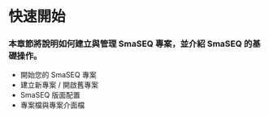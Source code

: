 # 快速開始

### 本章節將說明如何建立與管理 SmaSEQ 專案，並介紹 SmaSEQ 的基礎操作。

* 開始您的 SmaSEQ 專案
* 建立新專案 / 開啟舊專案
* SmaSEQ 版面配置
* 專案檔與專案介面檔

